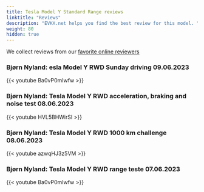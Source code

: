 ```yaml
---
title: Tesla Model Y Standard Range reviews
linktitle: "Reviews"
description: "EVKX.net helps you find the best review for this model. "
weight: 80
hidden: true
---
```

<object class="img-fluid" type="image/svg+xml" data="../modelnavigation.svg"></object>
We collect reviews from our [favorite online reviewers](/guides/evreviewers/)

### Bjørn Nyland: esla Model Y RWD Sunday driving 09.06.2023

{{< youtube Ba0vP0mIwfw >}}

### Bjørn Nyland: Tesla Model Y RWD acceleration, braking and noise test 08.06.2023

{{< youtube HVL5BHWirSI >}}

### Bjørn Nyland: Tesla Model Y RWD 1000 km challenge 08.06.2023

{{< youtube azwqHJ3z5VM >}}

### Bjørn Nyland: Tesla Model Y RWD range teste 07.06.2023

{{< youtube Ba0vP0mIwfw >}}


